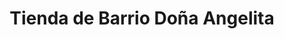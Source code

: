 ---
title: "Tienda de Barrio Doña Angelita"
url: /sucre/tienda-de-barrio-dona-angelita/
shop: comodidad
---